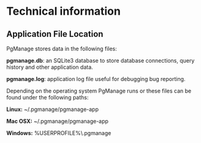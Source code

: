 # Technical information

## Application File Location

PgManage stores data in the following files:

**pgmanage.db**: an SQLite3 database to store database connections, query history and other application data.

**pgmanage.log**: application log file useful for debugging bug reporting.

Depending on the operating system PgManage runs or these files can be found under the following paths:

**Linux:** ~/.pgmanage/pgmanage-app

**Mac OSX:** ~/.pgmanage/pgmanage-app

**Windows:** %USERPROFILE%\\.pgmanage
